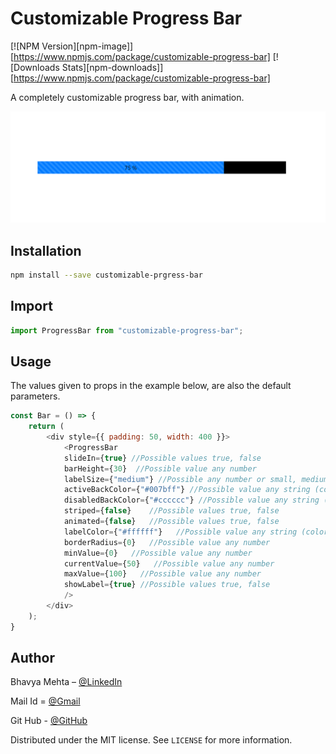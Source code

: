 # Customizable Progress Bar

[![NPM Version][npm-image]][https://www.npmjs.com/package/customizable-progress-bar]
[![Downloads Stats][npm-downloads]][https://www.npmjs.com/package/customizable-progress-bar]

A completely customizable progress bar, with animation.

![Example progress bar image](https://github.com/bhavya2611/Customizable-Progress-Bar/blob/master/images/example1.png)

## Installation

```sh
npm install --save customizable-prgress-bar
```

## Import

```JavaScript
import ProgressBar from "customizable-progress-bar";
```

## Usage

The values given to props in the example below, are also the default parameters.

```JavaScript
const Bar = () => {
    return (
        <div style={{ padding: 50, width: 400 }}>
            <ProgressBar
            slideIn={true} //Possible values true, false
            barHeight={30}  //Possible value any number
            labelSize={"medium"} //Possible any number or small, medium, large, x-large, xx-large ...
            activeBackColor={"#007bff"} //Possible value any string (color code)
            disabledBackColor={"#cccccc"} //Possible value any string (color code)
            striped={false}    //Possible values true, false
            animated={false}   //Possible values true, false
            labelColor={"#ffffff"}   //Possible value any string (color code)
            borderRadius={0}   //Possible value any number
            minValue={0}   //Possible value any number
            currentValue={50}   //Possible value any number
            maxValue={100}   //Possible value any number
            showLabel={true} //Possible values true, false
            />
        </div>
    );
}
```

## Author

Bhavya Mehta – [@LinkedIn](https://www.linkedin.com/in/bhavya-y-mehta/)

Mail Id = [@Gmail](bhavya.y.mehta@gmail.com)

Git Hub - [@GitHub](https://github.com/bhavya2611/Customizable-Progress-Bar)

Distributed under the MIT license. See `LICENSE` for more information.
